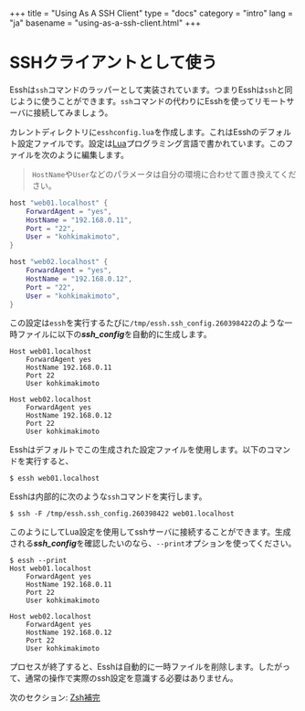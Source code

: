 +++
title = "Using As A SSH Client"
type = "docs"
category = "intro"
lang = "ja"
basename = "using-as-a-ssh-client.html"
+++

# SSHクライアントとして使う

Esshは`ssh`コマンドのラッパーとして実装されています。つまりEsshは`ssh`と同じように使うことができます。`ssh`コマンドの代わりにEsshを使ってリモートサーバに接続してみましょう。

カレントディレクトリに`esshconfig.lua`を作成します。これはEsshのデフォルト設定ファイルです。設定は[Lua](https://www.lua.org/)プログラミング言語で書かれています。このファイルを次のように編集します。

> `HostName`や`User`などのパラメータは自分の環境に合わせて置き換えてください。

~~~lua
host "web01.localhost" {
    ForwardAgent = "yes",
    HostName = "192.168.0.11",
    Port = "22",
    User = "kohkimakimoto",
}

host "web02.localhost" {
    ForwardAgent = "yes",
    HostName = "192.168.0.12",
    Port = "22",
    User = "kohkimakimoto",
}
~~~

この設定は`essh`を実行するたびに`/tmp/essh.ssh_config.260398422`のような一時ファイルに以下の***ssh_config***を自動的に生成します。

~~~
Host web01.localhost
    ForwardAgent yes
    HostName 192.168.0.11
    Port 22
    User kohkimakimoto

Host web02.localhost
    ForwardAgent yes
    HostName 192.168.0.12
    Port 22
    User kohkimakimoto
~~~

Esshはデフォルトでこの生成された設定ファイルを使用します。以下のコマンドを実行すると、

~~~
$ essh web01.localhost
~~~

Esshは内部的に次のような`ssh`コマンドを実行します。

~~~
$ ssh -F /tmp/essh.ssh_config.260398422 web01.localhost
~~~

このようにしてLua設定を使用してsshサーバに接続することができます。生成される***ssh_config***を確認したいのなら、`--print`オプションを使ってください。

~~~
$ essh --print
Host web01.localhost
    ForwardAgent yes
    HostName 192.168.0.11
    Port 22
    User kohkimakimoto

Host web02.localhost
    ForwardAgent yes
    HostName 192.168.0.12
    Port 22
    User kohkimakimoto
~~~


プロセスが終了すると、Esshは自動的に一時ファイルを削除します。したがって、通常の操作で実際のssh設定を意識する必要はありません。

次のセクション: [Zsh補完](zsh-completion.html)
